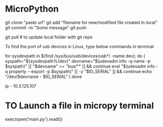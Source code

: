 # MicroPython
git clone "paste url"
git add "filename for new/modified file created in local"
git commit -m "Some message"
git push

git pull # to update local folder with git repo

To find the port of usb devices in Linux, type below commands in terminal

for sysdevpath in $(find /sys/bus/usb/devices/usb*/ -name dev); do
    (
        syspath="${sysdevpath%/dev}"
        devname="$(udevadm info -q name -p $syspath)"
        [[ "$devname" == "bus/"* ]] && continue
        eval "$(udevadm info -q property --export -p $syspath)"
        [[ -z "$ID_SERIAL" ]] && continue
        echo "/dev/$devname - $ID_SERIAL"
    )
done


ip - 10.3.125.107
# TO Launch a file in micropy terminal
exec(open('main.py').read())
